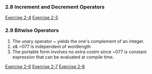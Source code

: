 ### 2.8 Increment and Decrement Operators 

[Exercise 2-4](./Code/Exercise_2-4.c)
[Exercise 2-5](./Code/Exercise_2-5.c)


### 2.9 Bitwise Operators 

1. The unary operator ~ yields the one's complement of an integer. 
2.  x& ~077 is independent of wordlength 
3.  The portable form involves no extra costm since ~077 is constant expression that can be evaluated at compile time.

[Exercise 2-6](./Code/Exercise_2-6.c)
[Exercise 2-7](./Code/Exercise_2-7.c)
[Exercise 2-8](./Code/Exercise_2-8.c)
